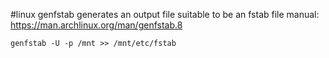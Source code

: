 #linux 
genfstab generates an output file suitable to be an fstab file 
manual: https://man.archlinux.org/man/genfstab.8
```console
genfstab -U -p /mnt >> /mnt/etc/fstab
```